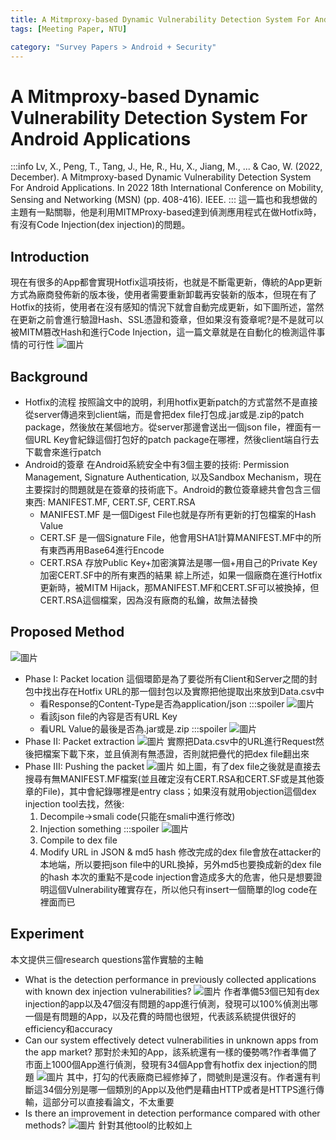 ```yaml
---
title: A Mitmproxy-based Dynamic Vulnerability Detection System For Android Applications
tags: [Meeting Paper, NTU]

category: "Survey Papers > Android + Security"
---
```


# A Mitmproxy-based Dynamic Vulnerability Detection System For Android Applications
:::info
Lv, X., Peng, T., Tang, J., He, R., Hu, X., Jiang, M., ... & Cao, W. (2022, December). A Mitmproxy-based Dynamic Vulnerability Detection System For Android Applications. In 2022 18th International Conference on Mobility, Sensing and Networking (MSN) (pp. 408-416). IEEE.
:::
這一篇也和我想做的主題有一點關聯，他是利用MITMProxy-based達到偵測應用程式在做Hotfix時，有沒有Code Injection(dex injection)的問題。
## Introduction
現在有很多的App都會實現Hotfix這項技術，也就是不斷電更新，傳統的App更新方式為廠商發佈新的版本後，使用者需要重新卸載再安裝新的版本，但現在有了Hotfix的技術，使用者在沒有感知的情況下就會自動完成更新，如下圖所述，當然在更新之前會進行驗證Hash、SSL憑證和簽章，但如果沒有簽章呢?是不是就可以被MITM篡改Hash和進行Code Injection，這一篇文章就是在自動化的檢測這件事情的可行性
![圖片](https://hackmd.io/_uploads/SkTTS9hGA.png)

## Background
* Hotfix的流程
    按照論文中的說明，利用hotfix更新patch的方式當然不是直接從server傳過來到client端，而是會把dex file打包成.jar或是.zip的patch package，然後放在某個地方。從server那邊會送出一個json file，裡面有一個URL Key會紀錄這個打包好的patch package在哪裡，然後client端自行去下載會來進行patch
* Android的簽章
    在Android系統安全中有3個主要的技術: Permission Management, Signature Authentication, 以及Sandbox Mechanism，現在主要探討的問題就是在簽章的技術底下。Android的數位簽章總共會包含三個東西: MANIFEST.MF, CERT.SF, CERT.RSA
    * MANIFEST.MF
        是一個Digest File也就是存所有更新的打包檔案的Hash Value
    * CERT.SF
        是一個Signature File，他會用SHA1計算MANIFEST.MF中的所有東西再用Base64進行Encode
    * CERT.RSA
        存放Public Key+加密演算法是哪一個+用自己的Private Key加密CERT.SF中的所有東西的結果
    綜上所述，如果一個廠商在進行Hotfix更新時，被MITM Hijack，那MANIFEST.MF和CERT.SF可以被換掉，但CERT.RSA這個檔案，因為沒有廠商的私鑰，故無法替換
## Proposed Method
![圖片](https://hackmd.io/_uploads/B1Ti653GA.png)
* Phase I: Packet location
    這個環節是為了要從所有Client和Server之間的封包中找出存在Hotfix URL的那一個封包以及實際把他提取出來放到Data.csv中
    * 看Response的Content-Type是否為application/json
        :::spoiler
        ![圖片](https://hackmd.io/_uploads/By01MinGA.png)
    * 看該json file的內容是否有URL Key
    * 看URL Value的最後是否為.jar或是.zip
        :::spoiler
        ![圖片](https://hackmd.io/_uploads/HJyMfi3z0.png)
* Phase II: Packet extraction
    ![圖片](https://hackmd.io/_uploads/rJQQNs2M0.png)
    實際把Data.csv中的URL進行Request然後把檔案下載下來，並且偵測有無憑證，否則就把疊代的把dex file翻出來
* Phase III: Pushing the packet
    ![圖片](https://hackmd.io/_uploads/SJ5v4s3z0.png)
    如上圖，有了dex file之後就是直接去搜尋有無MANIFEST.MF檔案(並且確定沒有CERT.RSA和CERT.SF或是其他簽章的File)，其中會紀錄哪裡是entry class；如果沒有就用objection這個dex injection tool去找，然後:
    1. Decompile→smali code(只能在smali中進行修改)
    2. Injection something
        :::spoiler
        ![圖片](https://hackmd.io/_uploads/r1QjNo3fC.png)
    3. Compile to dex file
    4. Modify URL in JSON & md5 hash
        修改完成的dex file會放在attacker的本地端，所以要把json file中的URL換掉，另外md5也要換成新的dex file的hash
    本次的重點不是code injection會造成多大的危害，他只是想要證明這個Vulnerability確實存在，所以他只有insert一個簡單的log code在裡面而已
## Experiment
本文提供三個research questions當作實驗的主軸
* What is the detection performance in previously collected applications with known dex injection vulnerabilities?
    ![圖片](https://hackmd.io/_uploads/H1eUpHj3MA.png)
    作者準備53個已知有dex injection的app以及47個沒有問題的app進行偵測，發現可以100%偵測出哪一個是有問題的App，以及花費的時間也很短，代表該系統提供很好的efficiency和accuracy
* Can our system effectively detect vulnerabilities in unknown apps from the app market?
    那對於未知的App，該系統還有一樣的優勢嗎?作者準備了市面上1000個App進行偵測，發現有34個App會有hotfix dex injection的問題
    ![圖片](https://hackmd.io/_uploads/Sy7hLinfC.png)
    其中，打勾的代表廠商已經修掉了，問號則是還沒有。作者還有判斷這34個分別是哪一個類別的App以及他們是藉由HTTP或者是HTTPS進行傳輸，這部分可以直接看論文，不太重要
* Is there an improvement in detection performance compared with other methods?
    ![圖片](https://hackmd.io/_uploads/HJh8djhMR.png)
    針對其他tool的比較如上
